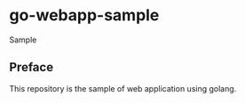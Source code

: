 # go-webapp-sample

Sample

## Preface
This repository is the sample of web application using golang.
